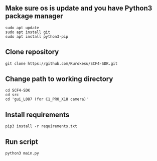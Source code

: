 ## Make sure os is update and you have Python3 package manager

```
sudo apt update
sudo apt install git
sudo apt install python3-pip
```


## Clone repository

```git clone https://github.com/Kurokesu/SCF4-SDK.git```

## Change path to working directory

```
cd SCF4-SDK
cd src
cd 'gui_L087 (for C1_PRO_X18 camera)'
```

## Install requirements

```pip3 install -r requirements.txt```


## Run script

```python3 main.py```
